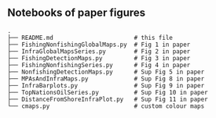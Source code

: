 ## Notebooks of paper figures 

    .
    ├── README.md                       # this file
    ├── FishingNonfishingGlobalMaps.py  # Fig 1 in paper
    ├── InfraGlobalMapsSeries.py        # Fig 2 in paper
    ├── FishingDetectionMaps.py         # Fig 3 in paper
    ├── FishingNonfishingSeries.py      # Fig 4 in paper
    ├── NonfishingDetectionMaps.py      # Sup Fig 5 in paper
    ├── MPAsAndInfraMaps.py             # Sup Fig 8 in paper
    ├── InfraBarplots.py                # Sup Fig 9 in paper
    ├── TopNationsOilSeries.py          # Sup Fig 10 in paper
    ├── DistanceFromShoreInfraPlot.py   # Sup Fig 11 in paper
    └── cmaps.py                        # custom colour maps 
